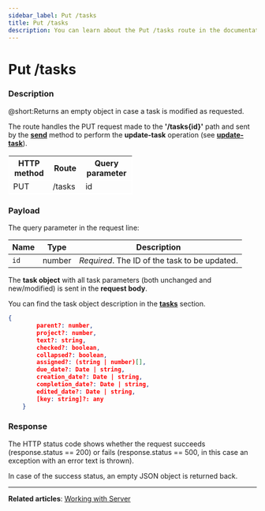 ```yaml
---
sidebar_label: Put /tasks
title: Put /tasks
description: You can learn about the Put /tasks route in the documentation of the DHTMLX JavaScript To Do List library. Browse developer guides and API reference, try out code examples and live demos, and download a free 30-day evaluation version of DHTMLX To Do List.
---
```


# Put /tasks

### Description

@short:Returns an empty object in case a task is modified as requested.

The route handles the PUT request made to the **'/tasks{id}'** path and sent by the [**send**](api/rest_api/methods/send_method.md) method to perform the **update-task** operation (see [**update-task**](api/methods/updatetask_method.md)). 


<table style="border: 1px solid white; border-collapse: collapse; width:50%">
<thead style="border: 1px solid white; border-collapse: collapse;">
<th style="width:25%">HTTP method</th>
<th style="width:25%">Route</th>
<th style="width:25%">Query parameter</th>
</thead>
<tbody style="border: 1px solid white; border-collapse: collapse">
<tr>
<td>PUT</td>
<td>/tasks</td>
<td>id</td>
</tr>
</tbody>
</table>


### Payload

The query parameter in the request line:

| Name       | Type        | Description |
| ----------- | ----------- | ----------- |
| `id`       |  number   | *Required*. The ID of the task to be updated.|


The **task object** with all task parameters (both unchanged and new/modified) is sent in the **request body**.

You can find the task object description in the [**tasks**](api/configs/tasks_config.md) section.

~~~json
{
        parent?: number,
        project?: number,
        text?: string,
        checked?: boolean,
        collapsed?: boolean,
        assigned?: (string | number)[],
        due_date?: Date | string,
        creation_date?: Date | string,
        completion_date?: Date | string,
        edited_date?: Date | string,
        [key: string]?: any
    }
~~~


### Response
  
The HTTP status code shows whether the request succeeds (response.status == 200) or fails (response.status == 500, in this case an exception with an error text is thrown).

In case of the success status, an empty JSON object is returned back. 

---

**Related articles**: [Working with Server](guides/working_with_server.md)
